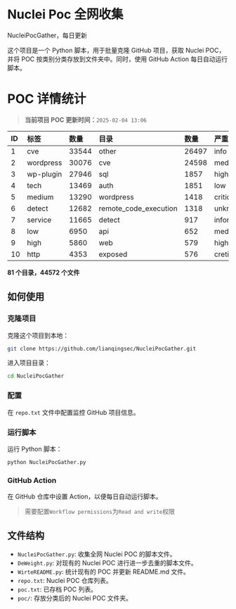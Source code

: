 # Nuclei Poc 全网收集
NucleiPocGather，每日更新

这个项目是一个 Python 脚本，用于批量克隆 GitHub 项目，获取 Nuclei POC，并将 POC 按类别分类存放到文件夹中。同时，使用 GitHub Action 每日自动运行脚本。
# POC 详情统计

> **当前项目 POC 更新时间：**`2025-02-04 13:06`

| ID | 标签      | 数量 | 目录       | 数量 | 严重性   | 数量 |
|:---| :-------- | :--- | :--------- | :--- | :------- | :--- |
| 1 | cve | 33544 | other | 26497 | info | 18691 |
| 2 | wordpress | 30076 | cve | 24598 | medium | 18157 |
| 3 | wp-plugin | 27946 | sql | 1857 | high | 12163 |
| 4 | tech | 13469 | auth | 1851 | low | 8088 |
| 5 | medium | 13290 | wordpress | 1418 | critical | 6205 |
| 6 | detect | 12682 | remote_code_execution | 1318 | unknown | 66 |
| 7 | service | 11665 | detect | 917 | informative | 17 |
| 8 | low | 6950 | api | 652 | meduim | 17 |
| 9 | high | 5860 | web | 579 | hight | 16 |
| 10 | http | 4353 | exposed | 576 | cretical | 2 |

**81 个目录，44572 个文件**
## 如何使用

### 克隆项目

克隆这个项目到本地：

```bash
git clone https://github.com/lianqingsec/NucleiPocGather.git
```

进入项目目录：

```bash
cd NucleiPocGather
```

### 配置

在 `repo.txt` 文件中配置监控 GitHub 项目信息。

### 运行脚本

运行 Python 脚本：

```bash
python NucleiPocGather.py
```

### GitHub Action

在 GitHub 仓库中设置 Action，以便每日自动运行脚本。

> 需要配置`Workflow permissions`为`Read and write`权限

## 文件结构

- `NucleiPocGather.py`: 收集全网 Nuclei POC 的脚本文件。
- `DeWeight.py`: 对现有的 Nuclei POC 进行进一步去重的脚本文件。
- `WirteREADME.py`: 统计现有的 POC 并更新 README.md 文件。
- `repo.txt`: Nuclei POC 仓库列表。
- `poc.txt`: 已存档 POC 列表。
- `poc/`: 存放分类后的 Nuclei POC 文件夹。

